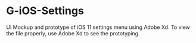 # G-iOS-Settings
UI Mockup and prototype of iOS 11 settings menu using Adobe Xd.
To view the file properly, use Adobe Xd to see the prototyping.
